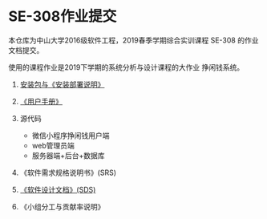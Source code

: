 # SE-308作业提交

本仓库为中山大学2016级软件工程，2019春季学期综合实训课程 SE-308 的作业文档提交。

使用的课程作业是2019下学期的系统分析与设计课程的大作业 挣闲钱系统。

1. [安装包与《安装部署说明》](安装包与安装部署说明.md)
2. [《用户手册》](UserManual.pdf)
3. 源代码

    * 微信小程序挣闲钱用户端
    * web管理员端
    * 服务器端+后台+数据库

4. 《软件需求规格说明书》(SRS)
5. [《软件设计文档》(SDS)](SDS.md)
6. 《小组分工与贡献率说明》

